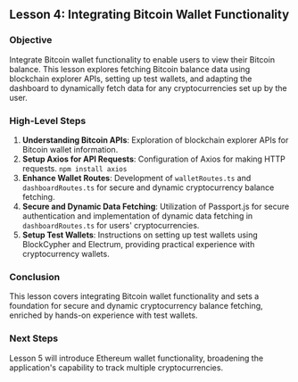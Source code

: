 ## Lesson 4: Integrating Bitcoin Wallet Functionality

### Objective

Integrate Bitcoin wallet functionality to enable users to view their Bitcoin balance. This lesson explores fetching Bitcoin balance data using blockchain explorer APIs, setting up test wallets, and adapting the dashboard to dynamically fetch data for any cryptocurrencies set up by the user.

### High-Level Steps

1. **Understanding Bitcoin APIs**: Exploration of blockchain explorer APIs for Bitcoin wallet information.
2. **Setup Axios for API Requests**: Configuration of Axios for making HTTP requests. `npm install axios`
3. **Enhance Wallet Routes**: Development of `walletRoutes.ts` and `dashboardRoutes.ts` for secure and dynamic cryptocurrency balance fetching.
4. **Secure and Dynamic Data Fetching**: Utilization of Passport.js for secure authentication and implementation of dynamic data fetching in `dashboardRoutes.ts` for users' cryptocurrencies.
5. **Setup Test Wallets**: Instructions on setting up test wallets using BlockCypher and Electrum, providing practical experience with cryptocurrency wallets.

### Conclusion

This lesson covers integrating Bitcoin wallet functionality and sets a foundation for secure and dynamic cryptocurrency balance fetching, enriched by hands-on experience with test wallets.

### Next Steps

Lesson 5 will introduce Ethereum wallet functionality, broadening the application's capability to track multiple cryptocurrencies.
